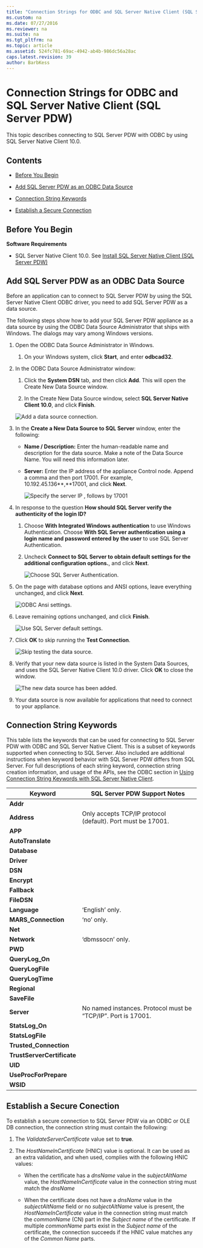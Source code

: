 ```yaml
---
title: "Connection Strings for ODBC and SQL Server Native Client (SQL Server PDW)"
ms.custom: na
ms.date: 07/27/2016
ms.reviewer: na
ms.suite: na
ms.tgt_pltfrm: na
ms.topic: article
ms.assetid: 524fc781-69ac-4942-ab4b-986dc56a28ac
caps.latest.revision: 39
author: BarbKess
---
```

# Connection Strings for ODBC and SQL Server Native Client (SQL Server PDW)
This topic describes connecting to SQL Server PDW with ODBC by using SQL Server Native Client 10.0.  
  
## Contents  
  
-   [Before You Begin](#BeforeBegin)  
  
-   [Add SQL Server PDW as an ODBC Data Source](#AddODBC)  
  
-   [Connection String Keywords](#ConnectionString)  
  
-   [Establish a Secure Connection](#SecureConnection)  
  
## <a name="BeforeBegin"></a>Before You Begin  
**Software Requirements**  
  
-   SQL Server Native Client 10.0. See [Install SQL Server Native Client &#40;SQL Server PDW&#41;](../../mpp/sqlpdw/install-sql-server-native-client-sql-server-pdw.md)  
  
## <a name="AddODBC"></a>Add SQL Server PDW as an ODBC Data Source  
Before an application can to connect to SQL Server PDW by using the SQL Server Native Client ODBC driver, you need to add SQL Server PDW as a data source.  
  
The following steps show how to add your SQL Server PDW appliance as a data source by using the ODBC Data Source Administrator that ships with Windows. The dialogs may vary among Windows versions.  
  
1.  Open the ODBC Data Source Administrator in Windows.  
  
    1.  On your Windows system, click **Start**, and enter **odbcad32**.  
  
2.  In the ODBC Data Source Administrator window:  
  
    1.  Click the **System DSN** tab, and then click **Add**. This will open the Create New Data Source window.  
  
    2.  In the Create New Data Source window, select **SQL Server Native Client 10.0**, and click **Finish**.  
  
    ![Add a data source connection.](../../mpp/sqlpdw/media/SQL_Server_PDW_Nexus_Data_Source_Connection.png "SQL_Server_PDW_Nexus_Data_Source_Connection")  
  
3.  In the **Create a New Data Source to SQL Server** window, enter the following:  
  
    -   **Name / Description:** Enter the human-readable name and description for the data source. Make a note of the Data Source Name. You will need this information later.  
  
    -   **Server:** Enter the IP address of the appliance Control node. Append a comma and then port 17001. For example, 10.192.45.136**,**17001, and click **Next**.  
  
        ![Specify the server IP , follows by 17001](../../mpp/sqlpdw/media/SQL_Server_PDW_ODBC_Source.png "SQL_Server_PDW_ODBC_Source")  
  
4.  In response to the question **How should SQL Server verify the authenticity of the login ID?**  
  
    1.  Choose **With Integrated Windows authentication** to use Windows Authentication. Choose **With SQL Server authentication using a login name and password entered by the user** to use SQL Server Authentication.  
  
    2.  Uncheck **Connect to SQL Server to obtain default settings for the additional configuration options.**, and click **Next**.  
  
        ![Choose SQL Server Authentication.](../../mpp/sqlpdw/media/SQL_Server_PDW_Nexus_ODBC_Source2.png "SQL_Server_PDW_Nexus_ODBC_Source2")  
  
5.  On the page with database options and ANSI options, leave everything unchanged, and click **Next**.  
  
    ![ODBC Ansi settings.](../../mpp/sqlpdw/media/SQL_Server_PDW_Nexus_ODBC_Source3.png "SQL_Server_PDW_Nexus_ODBC_Source3")  
  
6.  Leave remaining options unchanged, and click **Finish**.  
  
    ![Use SQL Server default settings.](../../mpp/sqlpdw/media/SQL_Server_PDW_Nexus_ODBC_Source4.png "SQL_Server_PDW_Nexus_ODBC_Source4")  
  
7.  Click **OK** to skip running the **Test Connection**.  
  
    ![Skip testing the data source.](../../mpp/sqlpdw/media/SQL_Server_PDW_Nexus_ODBC_Source5.png "SQL_Server_PDW_Nexus_ODBC_Source5")  
  
8.  Verify that your new data source is listed in the System Data Sources, and uses the SQL Server Native Client 10.0 driver. Click **OK** to close the window.  
  
    ![The new data source has been added.](../../mpp/sqlpdw/media/SQL_Server_PDW_ODBC_Final_Dialog.png "SQL_Server_PDW_ODBC_Final_Dialog")  
  
9. Your data source is now available for applications that need to connect to your appliance.  
  
## <a name="ConnectionString"></a>Connection String Keywords  
This table lists the keywords that can be used for connecting to SQL Server PDW with ODBC and SQL Server Native Client. This is a subset of keywords supported when connecting to SQL Server. Also included are additional instructions when keyword behavior with SQL Server PDW differs from SQL Server. For full descriptions of each string keyword, connection string creation information, and usage of the APIs, see the ODBC section in [Using Connection String Keywords with SQL Server Native Client](http://msdn.microsoft.com/en-us/library/ms130822.aspx).  
  
|Keyword|SQL Server PDW Support Notes|  
|-----------|-------------------------------------------------------|  
|**Addr**||  
|**Address**|Only accepts TCP/IP protocol (default). Port must be 17001.|  
|**APP**||  
|**AutoTranslate**||  
|**Database**||  
|**Driver**||  
|**DSN**||  
|**Encrypt**||  
|**Fallback**||  
|**FileDSN**||  
|**Language**|‘English’ only.|  
|**MARS_Connection**|‘no’ only.|  
|**Net**||  
|**Network**|‘dbmssocn’ only.|  
|**PWD**||  
|**QueryLog_On**||  
|**QueryLogFile**||  
|**QueryLogTime**||  
|**Regional**||  
|**SaveFile**||  
|**Server**|No named instances. Protocol must be “TCP/IP”. Port is 17001.|  
|**StatsLog_On**||  
|**StatsLogFile**||  
|**Trusted_Connection**||  
|**TrustServerCertificate**||  
|**UID**||  
|**UseProcForPrepare**||  
|**WSID**||  
  
## <a name="SecureConnection"></a>Establish a Secure Conection  
To establish a secure connection to SQL Server PDW via an ODBC or OLE DB connection, the connection string must contain the following:  
  
1.  The *ValidateServerCertificate* value set to **true**.  
  
2.  The *HostNameInCertificate* (HNIC) value is optional. It can be used as an extra validation, and when used, complies with the following HNIC values:  
  
    -   When the certificate has a *dnsName* value in the *subjectAltName* value, the *HostNameInCertificate* value in the connection string must match the *dnsName*  
  
    -   When the certificate does not have a *dnsName* value in the *subjectAltName* field or no *subjectAltName* value is present, the *HostNameInCertificate* value in the connection string must match the *commonName* (CN) part in the *Subject name* of the certificate. If multiple *commonName* parts exist in the *Subject name* of the certificate, the connection succeeds if the HNIC value matches any of the *Common Name* parts.  
  
